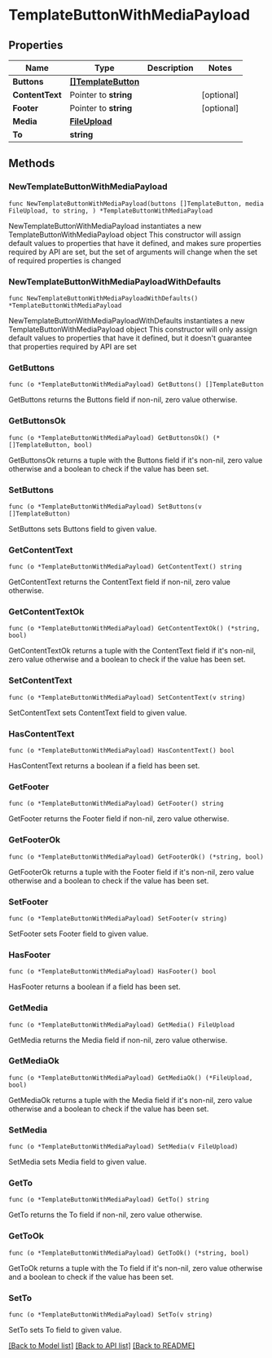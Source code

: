 # TemplateButtonWithMediaPayload

## Properties

Name | Type | Description | Notes
------------ | ------------- | ------------- | -------------
**Buttons** | [**[]TemplateButton**](TemplateButton.md) |  | 
**ContentText** | Pointer to **string** |  | [optional] 
**Footer** | Pointer to **string** |  | [optional] 
**Media** | [**FileUpload**](FileUpload.md) |  | 
**To** | **string** |  | 

## Methods

### NewTemplateButtonWithMediaPayload

`func NewTemplateButtonWithMediaPayload(buttons []TemplateButton, media FileUpload, to string, ) *TemplateButtonWithMediaPayload`

NewTemplateButtonWithMediaPayload instantiates a new TemplateButtonWithMediaPayload object
This constructor will assign default values to properties that have it defined,
and makes sure properties required by API are set, but the set of arguments
will change when the set of required properties is changed

### NewTemplateButtonWithMediaPayloadWithDefaults

`func NewTemplateButtonWithMediaPayloadWithDefaults() *TemplateButtonWithMediaPayload`

NewTemplateButtonWithMediaPayloadWithDefaults instantiates a new TemplateButtonWithMediaPayload object
This constructor will only assign default values to properties that have it defined,
but it doesn't guarantee that properties required by API are set

### GetButtons

`func (o *TemplateButtonWithMediaPayload) GetButtons() []TemplateButton`

GetButtons returns the Buttons field if non-nil, zero value otherwise.

### GetButtonsOk

`func (o *TemplateButtonWithMediaPayload) GetButtonsOk() (*[]TemplateButton, bool)`

GetButtonsOk returns a tuple with the Buttons field if it's non-nil, zero value otherwise
and a boolean to check if the value has been set.

### SetButtons

`func (o *TemplateButtonWithMediaPayload) SetButtons(v []TemplateButton)`

SetButtons sets Buttons field to given value.


### GetContentText

`func (o *TemplateButtonWithMediaPayload) GetContentText() string`

GetContentText returns the ContentText field if non-nil, zero value otherwise.

### GetContentTextOk

`func (o *TemplateButtonWithMediaPayload) GetContentTextOk() (*string, bool)`

GetContentTextOk returns a tuple with the ContentText field if it's non-nil, zero value otherwise
and a boolean to check if the value has been set.

### SetContentText

`func (o *TemplateButtonWithMediaPayload) SetContentText(v string)`

SetContentText sets ContentText field to given value.

### HasContentText

`func (o *TemplateButtonWithMediaPayload) HasContentText() bool`

HasContentText returns a boolean if a field has been set.

### GetFooter

`func (o *TemplateButtonWithMediaPayload) GetFooter() string`

GetFooter returns the Footer field if non-nil, zero value otherwise.

### GetFooterOk

`func (o *TemplateButtonWithMediaPayload) GetFooterOk() (*string, bool)`

GetFooterOk returns a tuple with the Footer field if it's non-nil, zero value otherwise
and a boolean to check if the value has been set.

### SetFooter

`func (o *TemplateButtonWithMediaPayload) SetFooter(v string)`

SetFooter sets Footer field to given value.

### HasFooter

`func (o *TemplateButtonWithMediaPayload) HasFooter() bool`

HasFooter returns a boolean if a field has been set.

### GetMedia

`func (o *TemplateButtonWithMediaPayload) GetMedia() FileUpload`

GetMedia returns the Media field if non-nil, zero value otherwise.

### GetMediaOk

`func (o *TemplateButtonWithMediaPayload) GetMediaOk() (*FileUpload, bool)`

GetMediaOk returns a tuple with the Media field if it's non-nil, zero value otherwise
and a boolean to check if the value has been set.

### SetMedia

`func (o *TemplateButtonWithMediaPayload) SetMedia(v FileUpload)`

SetMedia sets Media field to given value.


### GetTo

`func (o *TemplateButtonWithMediaPayload) GetTo() string`

GetTo returns the To field if non-nil, zero value otherwise.

### GetToOk

`func (o *TemplateButtonWithMediaPayload) GetToOk() (*string, bool)`

GetToOk returns a tuple with the To field if it's non-nil, zero value otherwise
and a boolean to check if the value has been set.

### SetTo

`func (o *TemplateButtonWithMediaPayload) SetTo(v string)`

SetTo sets To field to given value.



[[Back to Model list]](../README.md#documentation-for-models) [[Back to API list]](../README.md#documentation-for-api-endpoints) [[Back to README]](../README.md)


